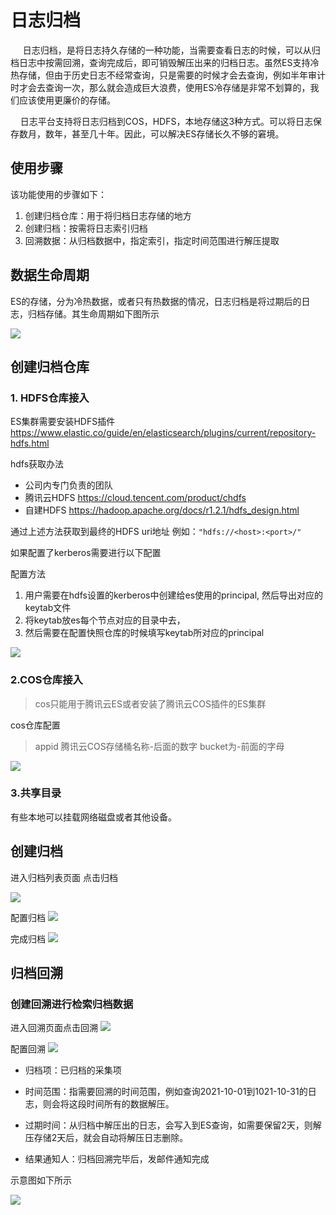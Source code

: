 # 日志归档 


     日志归档，是将日志持久存储的一种功能，当需要查看日志的时候，可以从归档日志中按需回溯，查询完成后，即可销毁解压出来的归档日志。虽然ES支持冷热存储，但由于历史日志不经常查询，只是需要的时候才会去查询，例如半年审计时才会去查询一次，那么就会造成巨大浪费，使用ES冷存储是非常不划算的，我们应该使用更廉价的存储。

    日志平台支持将日志归档到COS，HDFS，本地存储这3种方式。可以将日志保存数月，数年，甚至几十年。因此，可以解决ES存储长久不够的窘境。



## 使用步骤

该功能使用的步骤如下：

1. 创建归档仓库：用于将归档日志存储的地方
2. 创建归档：按需将日志索引归档
3. 回溯数据：从归档数据中，指定索引，指定时间范围进行解压提取

## 数据生命周期

ES的存储，分为冷热数据，或者只有热数据的情况，日志归档是将过期后的日志，归档存储。其生命周期如下图所示

![](media/16620185864856.jpg)



## 创建归档仓库

### 1. HDFS仓库接入

ES集群需要安装HDFS插件 https://www.elastic.co/guide/en/elasticsearch/plugins/current/repository-hdfs.html

hdfs获取办法

* 公司内专门负责的团队
* 腾讯云HDFS https://cloud.tencent.com/product/chdfs
* 自建HDFS https://hadoop.apache.org/docs/r1.2.1/hdfs_design.html

通过上述方法获取到最终的HDFS uri地址 例如：`"hdfs://<host>:<port>/"`

如果配置了kerberos需要进行以下配置

配置方法

1. 用户需要在hdfs设置的kerberos中创建给es使用的principal, 然后导出对应的keytab文件
2. 将keytab放es每个节点对应的目录中去，
3. 然后需要在配置快照仓库的时候填写keytab所对应的principal

![](media/16620186915419.jpg)


### 2.COS仓库接入

> cos只能用于腾讯云ES或者安装了腾讯云COS插件的ES集群


cos仓库配置

> appid 腾讯云COS存储桶名称-后面的数字
> bucket为-前面的字母

![](media/16620187415730.jpg)

### 3.共享目录

有些本地可以挂载网络磁盘或者其他设备。 



## 创建归档

进入归档列表页面 点击归档

![](media/16620188034116.jpg)


配置归档
![](media/16620188182376.jpg)


完成归档
![](media/16620188257757.jpg)


## 归档回溯

### 创建回溯进行检索归档数据

进入回溯页面点击回溯
![](media/16620188717887.jpg)


配置回溯
![](media/16620188792260.jpg)


* 归档项：已归档的采集项

* 时间范围：指需要回溯的时间范围，例如查询2021-10-01到1021-10-31的日志，则会将这段时间所有的数据解压。

* 过期时间：从归档中解压出的日志，会写入到ES查询，如需要保留2天，则解压存储2天后，就会自动将解压日志删除。

* 结果通知人：归档回溯完毕后，发邮件通知完成

示意图如下所示

![](media/16620189391989.jpg)










